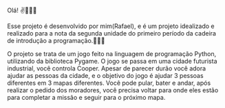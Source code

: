 Olá! ✌️🙋🏾‍♂️

Esse projeto é desenvolvido por mim(Rafael), e é um projeto idealizado e realizado para a nota da segunda unidade do primeiro período da cadeira de introdução a programação.👩🏾‍💻

O projeto se trata de um jogo feito na linguagem de programação Python, utilizando da biblioteca Pygame. O jogo se passa em uma cidade futurista industrial, você controla Cooper. Apesar de parecer durão você adora ajudar as pessoas da cidade, e o objetivo do jogo é ajudar 3 pessoas diferentes em 3 mapas diferentes. Você pode pular, bater e andar, após realizar o pedido dos moradores, você precisa voltar para onde eles estão para completar a missão e seguir para o próximo mapa.



